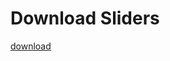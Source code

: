 # Download Sliders

[download](https://drive.google.com/file/d/1T-4TUzR9QULT_E4yDi0gvwKui0h-9_Vx/view?usp=sharing)

